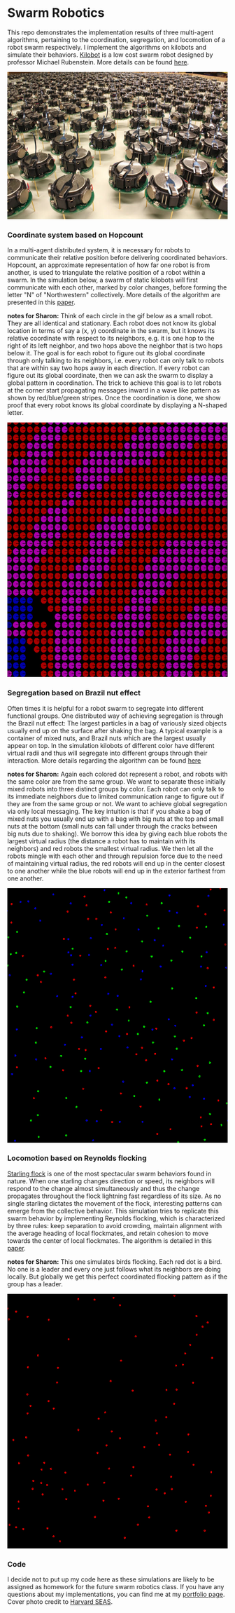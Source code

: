 # Swarm Robotics

This repo demonstrates the implementation results of three multi-agent algorithms, pertaining to the coordination, segregation, and locomotion of a robot swarm respectively. I implement the algorithms on kilobots and simulate their behaviors. [Kilobot](https://www.kilobotics.com/) is a low cost swarm robot designed by professor Michael Rubenstein. More details can be found [here](https://dash.harvard.edu/bitstream/handle/1/9367001/rubenstein_kilobotlow.pdf?sequence=1).

![kilobot](image/kilobot.png)

### Coordinate system based on Hopcount

In a multi-agent distributed system, it is necessary for robots to communicate their relative position before delivering coordinated behaviors. Hopcount, an approximate representation of how far one robot is from another, is used to triangulate the relative position of a robot within a swarm. In the simulation below, a swarm of static kilobots will first communicate with each other, marked by color changes, before forming the letter "N" of "Northwestern" collectively. More details of the algorithm are presented in this [paper](http://citeseerx.ist.psu.edu/viewdoc/download?doi=10.1.1.7.8705&rep=rep1&type=pdf).

**notes for Sharon:** Think of each circle in the gif below as a small robot. They are all identical and stationary. Each robot does not know its global location in terms of say a (x, y) coordinate in the swarm, but it knows its relative coordinate with respect to its neighbors, e.g. it is one hop to the right of its left neighbor, and two hops above the neighbor that is two hops below it. The goal is for each robot to figure out its global coordinate through only talking to its neighbors, i.e. every robot can only talk to robots that are within say two hops away in each direction. If every robot can figure out its global coordinate, then we can ask the swarm to display a global pattern in coordination. The trick to achieve this goal is to let robots at the corner start propagating messages inward in a wave like pattern as shown by red/blue/green stripes. Once the coordination is done, we show proof that every robot knows its global coordinate by displaying a N-shaped letter.

![disp_N](image/disp_N.gif)

### Segregation based on Brazil nut effect

Often times it is helpful for a robot swarm to segregate into different functional groups. One distributed way of achieving segregation is through the Brazil nut effect: The largest particles in a bag of variously sized objects usually end up on the surface after shaking the bag. A typical example is a container of mixed nuts, and Brazil nuts which are the largest usually appear on top. In the simulation kilobots of different color have different virtual radii and thus will segregate into different groups through their interaction. More details regarding the algorithm can be found [here](http://naturalrobotics.group.shef.ac.uk/supp/2012-001/)

**notes for Sharon:** Again each colored dot represent a robot, and robots with the same color are from the same group. We want to separate these initially mixed robots into three distinct groups by color. Each robot can only talk to its immediate neighbors due to limited communication range to figure out if they are from the same group or not. We want to achieve global segregation via only local messaging. The key intuition is that if you shake a bag of mixed nuts you usually end up with a bag with big nuts at the top and small nuts at the bottom (small nuts can fall under through the cracks between big nuts due to shaking). We borrow this idea by giving each blue robots the largest virtual radius (the distance a robot has to maintain with its neighbors) and red robots the smallest virtual radius. We then let all the robots mingle with each other and through repulsion force due to the need of maintaining virtual radius, the red robots will end up in the center closest to one another while the blue robots will end up in the exterior farthest from one another.

![brazil](image/brazil.gif)

### Locomotion based on Reynolds flocking

[Starling flock](https://www.youtube.com/watch?v=V4f_1_r80RY) is one of the most spectacular swarm behaviors found in nature. When one starling changes direction or speed, its neighbors will respond to the change almost simultaneously and thus the change propagates throughout the flock lightning fast regardless of its size. As no single starling dictates the movement of the flock, interesting patterns can emerge from the collective behavior. This simulation tries to replicate this swarm behavior by implementing Reynolds flocking, which is characterized by three rules: keep separation to avoid crowding, maintain alignment with the average heading of local flockmates, and retain cohesion to move towards the center of local flockmates. The algorithm is detailed in this [paper](https://infoscience.epfl.ch/record/169280/files/IROS11_Hauert.pdf).

**notes for Sharon:** This one simulates birds flocking. Each red dot is a bird. No one is a leader and every one just follows what its neighbors are doing locally. But globally we get this perfect coordinated flocking pattern as if the group has a leader. 

![flocking](image/flocking.gif)

### Code

I decide not to put up my code here as these simulations are likely to be assigned as homework for the future swarm robotics class. If you have any questions about my implementations, you can find me at my [portfolio page](https://yanweiw.github.io/). Cover photo credit to [Harvard SEAS](https://www.seas.harvard.edu/news/2014/08/self-organizing-thousand-robot-swarm).
